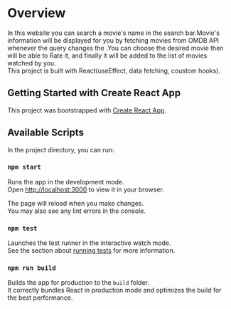 # Overview
In this website you can search a movie's name in the search bar.Movie's information will be displayed for you by fetching movies from OMDB API whenever the query changes the .You can choose the desired movie then will be able to Rate it, and finally it will be added to the list of movies watched by you.\
This project is built with React(useEffect, data fetching, coustom hooks).

## Getting Started with Create React App

This project was bootstrapped with [Create React App](https://github.com/facebook/create-react-app).

## Available Scripts

In the project directory, you can run:

### `npm start`

Runs the app in the development mode.\
Open [http://localhost:3000](http://localhost:3000) to view it in your browser.

The page will reload when you make changes.\
You may also see any lint errors in the console.

### `npm test`

Launches the test runner in the interactive watch mode.\
See the section about [running tests](https://facebook.github.io/create-react-app/docs/running-tests) for more information.

### `npm run build`

Builds the app for production to the `build` folder.\
It correctly bundles React in production mode and optimizes the build for the best performance.




